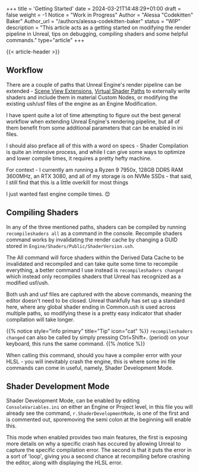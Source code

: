 +++
title = 'Getting Started'
date = 2024-03-21T14:48:29+01:00
draft = false
weight = -1
Notice = "Work in Progress"
Author = "Alessa \"Codekitten\" Baker"
Author_url = "/authors/alessa-codekitten-baker"
status = "WIP"
description = "This article acts as a getting started on modifying the render pipeline in Unreal, tips on debugging, compiling shaders and some helpful commands."
type="article"
+++

{{< article-header >}}

## Workflow

There are a couple of paths that Unreal Engine's render pipeline can be extended - 
[Scene View Extensions](unrealrenderpipeline/plugins/sceneviewextensions), [Virtual Shader Paths](unrealrenderpipeline/plugins/virtualshaderpaths) 
to externally write shaders and include them in material Custom Nodes, or modifying the existing ush/usf files of the 
engine as an Engine Modification.

I have spent quite a lot of time attempting to figure out the best general workflow when extending Unreal Engine's rendering pipeline, but all of them benefit from some additional parameters that can be enabled in ini files.

I should also preface all of this with a word on specs - Shader Compilation is quite an intensive process, and while I can give some ways to optimize and lower compile times, it requires a pretty hefty machine. 

For context - I currently am running a Ryzen 9 7950x, 128GB DDR5 RAM 3600MHz, an RTX 3080, and all of my storage is on NVMe SSDs - that said, I still find that this is a little overkill for most things 

I just wanted fast engine compile times. 😊

## Compiling Shaders

In any of the three mentioned paths, shaders can be compiled by running ``recompileshaders all`` as a command in the console. Recompile shaders command works by invalidating the render cache by changing a GUID stored in ``Engine/Shaders/Public/ShaderVersion.ush``. 

The All command will force shaders within the Derived Data Cache to be invalidated and recompiled and can take quite some time to recompile everything, a better command I use instead is ``recompileshaders changed`` which instead only recompiles shaders that Unreal has recognized as a modified usf/ush.

Both ush and usf files are captured with the above commands, meaning the editor doesn't need to be closed. Unreal thankfully has set up a standard here, where any global shader ending in Common.ush is used across multiple paths, so modifying these is a pretty easy indicator that shader compilation will take longer.

{{% notice style="info primary" title="Tip" icon="cat" %}}
``recompileshaders changed`` can also be called by simply pressing Ctrl+Shift+. (period) on your keyboard, this runs the same command.
{{% /notice %}}

When calling this command, should you have a compiler error with your HLSL - you will inevitably crash the engine, this is where some ini file commands can come in useful, namely, Shader Development Mode.

## Shader Development Mode

Shader Development Mode, can be enabled by editing ``ConsoleVariables.ini`` on either an Engine or Project level, in this file you will already see the command, ``r.ShaderDevelopmentMode``, is one of the first and is commented out,  sporemoving the semi colon at the beginning will enable this.

This mode when enabled provides two main features, the first is exposing more details on why a specific crash has occured by allowing Unreal to capture the specific compilation error. The second is that it puts the error in a sort of 'loop', giving you a second chance at recompiling before crashing the editor, along with displaying the HLSL error. 


